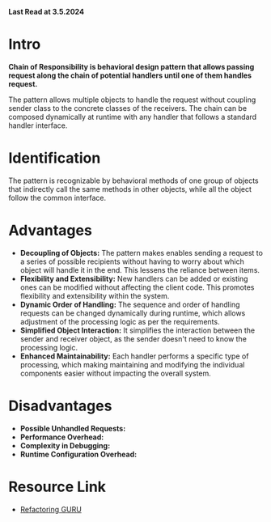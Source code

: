 ﻿**Last Read at 3.5.2024**

# Intro

<b>Chain of Responsibility is behavioral design pattern that allows passing request along the chain of potential handlers until one of them handles request.</b>

<p>The pattern allows multiple objects to handle the request without coupling sender class to the concrete classes of the receivers. The chain can be composed dynamically at runtime with any handler that follows a standard handler interface.</p>

# Identification

<p>The pattern is recognizable by behavioral methods of one group of objects that indirectly call the same methods in other objects, while all the object follow the common interface.</p>

# Advantages

- **Decoupling of Objects:** The pattern makes enables sending a request to a series of possible recipients without having to worry about which object will handle it in the end. This lessens the reliance between items.
- **Flexibility and Extensibility:** New handlers can be added or existing ones can be modified without affecting the client code. This promotes flexibility and extensibility within the system.
- **Dynamic Order of Handling:** The sequence and order of handling requests can be changed dynamically during runtime, which allows adjustment of the processing logic as per the requirements.
- **Simplified Object Interaction:** It simplifies the interaction between the sender and receiver object, as the sender doesn't need to know the processing logic.
- **Enhanced Maintainability:** Each handler performs a specific type of processing, which making maintaining and modifying the individual components easier without impacting the overall system.

# Disadvantages

- **Possible Unhandled Requests:**
- **Performance Overhead:**
- **Complexity in Debugging:**
- **Runtime Configuration Overhead:**


# Resource Link

<ul>
	<li><a href="https://refactoring.guru/design-patterns/chain-of-responsibility/csharp/example">Refactoring GURU</a></li>
</ul>